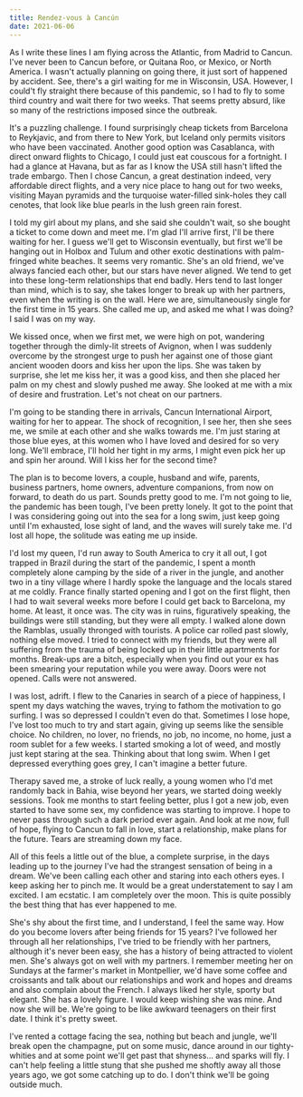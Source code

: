 ```yaml
---
title: Rendez-vous à Cancún
date: 2021-06-06
---
```


As I write these lines I am flying across the Atlantic, from Madrid to Cancun.  I've never been to Cancun before, or Quitana Roo, or Mexico, or North America.  I wasn't actually planning on going there, it just sort of happened by accident.  See, there's a girl waiting for me in Wisconsin, USA.  However, I could't fly straight there because of this pandemic, so I had to fly to some third country and wait there for two weeks.  That seems pretty absurd, like so many of the restrictions imposed since the outbreak.

It's a puzzling challenge.  I found surprisingly cheap tickets from Barcelona to Reykjavic, and from there to New York, but Iceland only permits visitors who have been vaccinated.  Another good option was Casablanca, with direct onward flights to Chicago, I could just eat couscous for a fortnight.  I had a glance at Havana, but as far as I know the USA still hasn't lifted the trade embargo.  Then I chose Cancun, a great destination indeed, very affordable direct flights, and a very nice place to hang out for two weeks, visiting Mayan pyramids and the turquoise water-filled sink-holes they call cenotes, that look like blue pearls in the lush green rain forest.

I told my girl about my plans, and she said she couldn't wait, so she bought a ticket to come down and meet me.  I'm glad I'll arrive first, I'll be there waiting for her.  I guess we'll get to Wisconsin eventually, but first we'll be hanging out in Holbox and Tulum and other exotic destinations with palm-fringed white beaches.  It seems very romantic.  She's an old friend, we've always fancied each other, but our stars have never aligned.  We tend to get into these long-term relationships that end badly.  Hers tend to last longer than mind, which is to say, she takes longer to break up with her partners, even when the writing is on the wall.  Here we are, simultaneously single for the first time in 15 years.  She called me up, and asked me what I was doing?  I said I was on my way.

We kissed once, when we first met, we were high on pot, wandering together through the dimly-lit streets of Avignon, when I was suddenly overcome by the strongest urge to push her against one of those giant ancient wooden doors and kiss her upon the lips.  She was taken by surprise, she let me kiss her, it was a good kiss, and then she placed her palm on my chest and slowly pushed me away.  She looked at me with a mix of desire and frustration.  Let's not cheat on our partners.  

I'm going to be standing there in arrivals, Cancun International Airport, waiting for her to appear.  The shock of recognition, I see her, then she sees me, we smile at each other and she walks towards me.  I'm just staring at those blue eyes, at this women who I have loved and desired for so very long.  We'll embrace, I'll hold her tight in my arms, I might even pick her up and spin her around.  Will I kiss her for the second time?

The plan is to become lovers, a couple, husband and wife, parents, business partners, home owners, adventure companions, from now on forward, to death do us part.  Sounds pretty good to me.  I'm not going to lie, the pandemic has been tough, I've been pretty lonely.  It got to the point that I was considering going out into the sea for a long swim, just keep going until I'm exhausted, lose sight of land, and the waves will surely take me.  I'd lost all hope, the solitude was eating me up inside.

I'd lost my queen, I'd run away to South America to cry it all out, I got trapped in Brazil during the start of the pandemic, I spent a month completely alone camping by the side of a river in the jungle, and another two in a tiny village where I hardly spoke the language and the locals stared at me coldly.  France finally started opening and I got on the first flight, then I had to wait several weeks more before I could get back to Barcelona, my home.  At least, it once was.  The city was in ruins, figuratively speaking, the buildings were still standing, but they were all empty.  I walked alone down the Ramblas, usually thronged with tourists.  A police car rolled past slowly, nothing else moved.  I tried to connect with my friends, but they were all suffering from the trauma of being locked up in their little apartments for months.  Break-ups are a bitch, especially when you find out your ex has been smearing your reputation while you were away.  Doors were not opened.  Calls were not answered.  

I was lost, adrift.  I flew to the Canaries in search of a piece of happiness, I spent my days watching the waves, trying to fathom the motivation to go surfing.  I was so depressed I couldn't even do that.  Sometimes I lose hope, I've lost too much to try and start again, giving up seems like the sensible choice.  No children, no lover, no friends, no job, no income, no home, just a room sublet for a few weeks.  I started smoking a lot of weed, and mostly just kept staring at the sea.  Thinking about that long swim.  When I get depressed everything goes grey, I can't imagine a better future.

Therapy saved me, a stroke of luck really, a young women who I'd met randomly back in Bahia, wise beyond her years, we started doing weekly sessions.  Took me months to start feeling better, plus I got a new job, even started to have some sex, my confidence was starting to improve.  I hope to never pass through such a dark period ever again.  And look at me now, full of hope, flying to Cancun to fall in love, start a relationship, make plans for the future.  Tears are streaming down my face.

All of this feels a little out of the blue, a complete surprise, in the days leading up to the journey I've had the strangest sensation of being in a dream.  We've been calling each other and staring into each others eyes.  I keep asking her to pinch me.  It would be a great understatement to say I am excited.  I am ecstatic.  I am completely over the moon.  This is quite possibly the best thing that has ever happened to me.

She's shy about the first time, and I understand, I feel the same way.  How do you become lovers after being friends for 15 years?  I've followed her through all her relationships, I've tried to be friendly with her partners, although it's never been easy, she has a history of being attracted to violent men.  She's always got on well with my partners.  I remember meeting her on Sundays at the farmer's market in Montpellier, we'd have some coffee and croissants and talk about our relationships and work and hopes and dreams and also complain about the French.  I always liked her style, sporty but elegant.  She has a lovely figure.  I would keep wishing she was mine.  And now she will be.  We're going to be like awkward teenagers on their first date.  I think it's pretty sweet.

I've rented a cottage facing the sea, nothing but beach and jungle, we'll break open the champagne, put on some music, dance around in our tighty-whities and at some point we'll get past that shyness... and sparks will fly.  I can't help feeling a little stung that she pushed me shoftly away all those years ago, we got some catching up to do.  I don't think we'll be going outside much.

